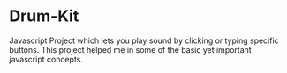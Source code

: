 # Drum-Kit
Javascript Project which lets you play sound by clicking or typing specific buttons.
This project helped me in some of the basic yet important javascript concepts.
